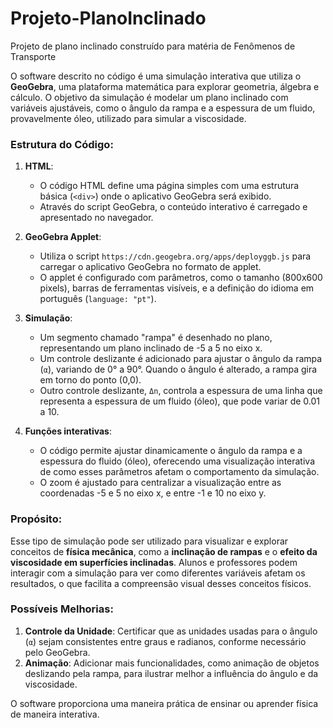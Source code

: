 # Projeto-PlanoInclinado
Projeto de plano inclinado construído para matéria de Fenômenos de Transporte


O software descrito no código é uma simulação interativa que utiliza o **GeoGebra**, uma plataforma matemática para explorar geometria, álgebra e cálculo. O objetivo da simulação é modelar um plano inclinado com variáveis ajustáveis, como o ângulo da rampa e a espessura de um fluido, provavelmente óleo, utilizado para simular a viscosidade.

### Estrutura do Código:
1. **HTML**:
   - O código HTML define uma página simples com uma estrutura básica (`<div>`) onde o aplicativo GeoGebra será exibido.
   - Através do script GeoGebra, o conteúdo interativo é carregado e apresentado no navegador.

2. **GeoGebra Applet**:
   - Utiliza o script `https://cdn.geogebra.org/apps/deployggb.js` para carregar o aplicativo GeoGebra no formato de applet.
   - O applet é configurado com parâmetros, como o tamanho (800x600 pixels), barras de ferramentas visíveis, e a definição do idioma em português (`language: "pt"`).

3. **Simulação**:
   - Um segmento chamado "rampa" é desenhado no plano, representando um plano inclinado de -5 a 5 no eixo x.
   - Um controle deslizante é adicionado para ajustar o ângulo da rampa (`α`), variando de 0° a 90°. Quando o ângulo é alterado, a rampa gira em torno do ponto (0,0).
   - Outro controle deslizante, `Δn`, controla a espessura de uma linha que representa a espessura de um fluido (óleo), que pode variar de 0.01 a 10.

4. **Funções interativas**:
   - O código permite ajustar dinamicamente o ângulo da rampa e a espessura do fluido (óleo), oferecendo uma visualização interativa de como esses parâmetros afetam o comportamento da simulação.
   - O zoom é ajustado para centralizar a visualização entre as coordenadas -5 e 5 no eixo x, e entre -1 e 10 no eixo y.

### Propósito:
Esse tipo de simulação pode ser utilizado para visualizar e explorar conceitos de **física mecânica**, como a **inclinação de rampas** e o **efeito da viscosidade em superfícies inclinadas**. Alunos e professores podem interagir com a simulação para ver como diferentes variáveis afetam os resultados, o que facilita a compreensão visual desses conceitos físicos.

### Possíveis Melhorias:
1. **Controle da Unidade**: Certificar que as unidades usadas para o ângulo (`α`) sejam consistentes entre graus e radianos, conforme necessário pelo GeoGebra.
2. **Animação**: Adicionar mais funcionalidades, como animação de objetos deslizando pela rampa, para ilustrar melhor a influência do ângulo e da viscosidade. 

O software proporciona uma maneira prática de ensinar ou aprender física de maneira interativa.


